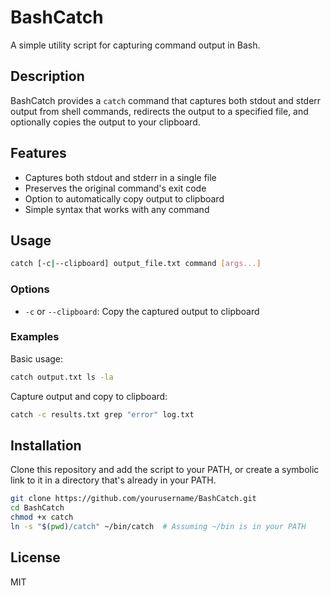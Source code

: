 # BashCatch

A simple utility script for capturing command output in Bash.

## Description

BashCatch provides a `catch` command that captures both stdout and stderr output from shell commands, redirects the output to a specified file, and optionally copies the output to your clipboard.

## Features

- Captures both stdout and stderr in a single file
- Preserves the original command's exit code
- Option to automatically copy output to clipboard
- Simple syntax that works with any command

## Usage

```bash
catch [-c|--clipboard] output_file.txt command [args...]
```

### Options

- `-c` or `--clipboard`: Copy the captured output to clipboard

### Examples

Basic usage:
```bash
catch output.txt ls -la
```

Capture output and copy to clipboard:
```bash
catch -c results.txt grep "error" log.txt
```

## Installation

Clone this repository and add the script to your PATH, or create a symbolic link to it in a directory that's already in your PATH.

```bash
git clone https://github.com/yourusername/BashCatch.git
cd BashCatch
chmod +x catch
ln -s "$(pwd)/catch" ~/bin/catch  # Assuming ~/bin is in your PATH
```

## License

MIT